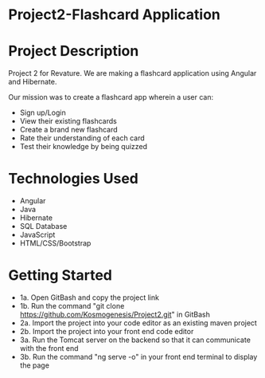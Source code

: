 # Project2-Flashcard Application
# Project Description
Project 2 for Revature. We are making a flashcard application using Angular and Hibernate.

Our mission was to create a flashcard app wherein a user can: 

* Sign up/Login
* View their existing flashcards
* Create a brand new flashcard
* Rate their understanding of each card
* Test their knowledge by being quizzed
# Technologies Used
* Angular
* Java
* Hibernate
* SQL Database
* JavaScript
* HTML/CSS/Bootstrap

# Getting Started
* 1a. Open GitBash and copy the project link
* 1b. Run the command "git clone https://github.com/Kosmogenesis/Project2.git" in GitBash
* 2a. Import the project into your code editor as an existing maven project
* 2b. Import the project into your front end code editor 
* 3a. Run the Tomcat server on the backend so that it can communicate with the front end
* 3b. Run the command "ng serve -o" in your front end terminal to display the page
